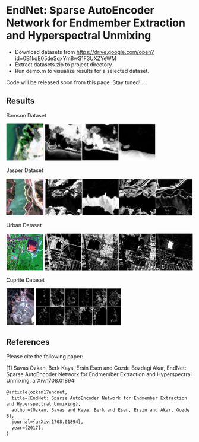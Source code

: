 # EndNet: Sparse AutoEncoder Network for Endmember Extraction and Hyperspectral Unmixing

* Download datasets from https://drive.google.com/open?id=0B1kqE05deSqxYm8wS1F3UXZYeWM
* Extract datasets.zip to project directory.
* Run demo.m to visualize results for a selected dataset.

Code will be released soon from this page. Stay tuned!...

## Results

Samson Dataset

<img src="rgb_data/samson.jpg" height="100">

<img src="abundance/samson_fuse.png" height="100">

Jasper Dataset

<img src="rgb_data/jasper.jpg" height="100">

<img src="abundance/jasper_fuse.png" height="100">

Urban Dataset

<img src="rgb_data/urban.jpg" height="100">

<img src="abundance/urban_fuse.png" height="100">

Cuprite Dataset

<img src="rgb_data/cuprite.jpg" height="100">

<img src="abundance/cuprite_fuse.png" height="100">

## References

Please cite the following paper:

[1] Savas Ozkan, Berk Kaya, Ersin Esen and Gozde Bozdagi Akar, EndNet: Sparse AutoEncoder Network for Endmember Extraction and Hyperspectral Unmixing, arXiv:1708.01894:
```
@article{ozkan17endnet,
  title={EndNet: Sparse AutoEncoder Network for Endmember Extraction and Hyperspectral Unmixing},
  author={Ozkan, Savas and Kaya, Berk and Esen, Ersin and Akar, Gozde B},
  journal={arXiv:1708.01894},
  year={2017},
}
```
